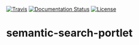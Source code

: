 [![Travis](http://img.shields.io/travis/csgf/semantic-search-portlet/master.png)](https://travis-ci.org/csgf/semantic-search-portlet)
[![Documentation Status](https://readthedocs.org/projects/csgf/badge/?version=latest)](http://csgf.readthedocs.org)
[![License](https://img.shields.io/github/license/csgf/semantic-search-portlet.svg?style?flat)](http://www.apache.org/licenses/LICENSE-2.0.txt)

# semantic-search-portlet

